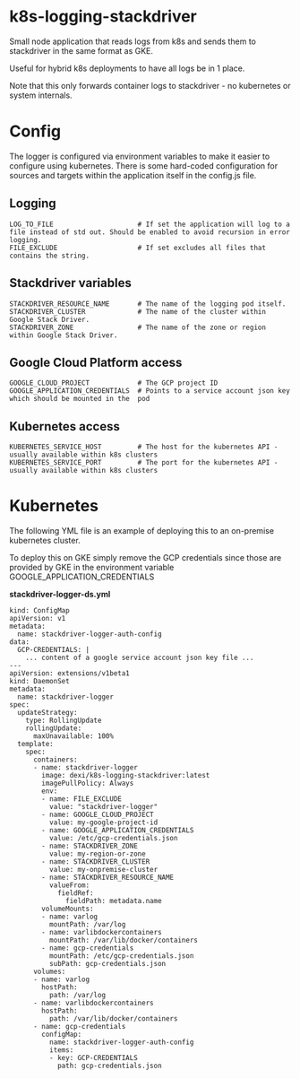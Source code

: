 # k8s-logging-stackdriver
Small node application that reads logs from k8s and sends them to stackdriver in the same format as GKE. 

Useful for hybrid k8s deployments to have all logs be in 1 place. 

Note that this only forwards container logs to stackdriver - no kubernetes or system internals.

# Config
The logger is configured via environment variables to make it easier to configure using kubernetes. 
There is some hard-coded configuration for sources and targets within the application itself in the config.js file. 

## Logging
```
LOG_TO_FILE                     # If set the application will log to a file instead of std out. Should be enabled to avoid recursion in error logging.
FILE_EXCLUDE                    # If set excludes all files that contains the string. 
```

## Stackdriver variables
```
STACKDRIVER_RESOURCE_NAME       # The name of the logging pod itself. 
STACKDRIVER_CLUSTER             # The name of the cluster within Google Stack Driver.
STACKDRIVER_ZONE                # The name of the zone or region within Google Stack Driver.
```

## Google Cloud Platform access
```
GOOGLE_CLOUD_PROJECT            # The GCP project ID
GOOGLE_APPLICATION_CREDENTIALS  # Points to a service account json key which should be mounted in the  pod
```

## Kubernetes access
```
KUBERNETES_SERVICE_HOST         # The host for the kubernetes API - usually available within k8s clusters 
KUBERNETES_SERVICE_PORT         # The port for the kubernetes API - usually available within k8s clusters
```

# Kubernetes

The following YML file is an example of deploying this to an on-premise kubernetes cluster. 

To deploy this on GKE simply remove the GCP credentials since those are provided by GKE in the environment variable GOOGLE_APPLICATION_CREDENTIALS

**stackdriver-logger-ds.yml**
```
kind: ConfigMap
apiVersion: v1
metadata:
  name: stackdriver-logger-auth-config
data:
  GCP-CREDENTIALS: |
    ... content of a google service account json key file ...
---
apiVersion: extensions/v1beta1
kind: DaemonSet
metadata:
  name: stackdriver-logger
spec:
  updateStrategy:
    type: RollingUpdate
    rollingUpdate:
      maxUnavailable: 100%
  template:
    spec:
      containers:
      - name: stackdriver-logger
        image: dexi/k8s-logging-stackdriver:latest
        imagePullPolicy: Always
        env:
        - name: FILE_EXCLUDE
          value: "stackdriver-logger"
        - name: GOOGLE_CLOUD_PROJECT
          value: my-google-project-id
        - name: GOOGLE_APPLICATION_CREDENTIALS
          value: /etc/gcp-credentials.json
        - name: STACKDRIVER_ZONE
          value: my-region-or-zone
        - name: STACKDRIVER_CLUSTER
          value: my-onpremise-cluster
        - name: STACKDRIVER_RESOURCE_NAME
          valueFrom:
            fieldRef:
              fieldPath: metadata.name
        volumeMounts:
        - name: varlog
          mountPath: /var/log
        - name: varlibdockercontainers
          mountPath: /var/lib/docker/containers
        - name: gcp-credentials
          mountPath: /etc/gcp-credentials.json
          subPath: gcp-credentials.json
      volumes:
      - name: varlog
        hostPath:
          path: /var/log
      - name: varlibdockercontainers
        hostPath:
          path: /var/lib/docker/containers
      - name: gcp-credentials
        configMap:
          name: stackdriver-logger-auth-config
          items:
          - key: GCP-CREDENTIALS
            path: gcp-credentials.json

```
